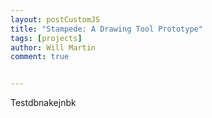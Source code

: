 ```yaml
---
layout: postCustomJS
title: "Stampede: A Drawing Tool Prototype"
tags: [projects]
author: Will Martin
comment: true


---
```


Testdbnakejnbk

<script src="https://cdnjs.cloudflare.com/ajax/libs/p5.js/0.7.1/p5.js">

</script>

<script src="http://willmartian.com/assets/stampede.js">
      
</script>

<div id="canvas">
    
</div>